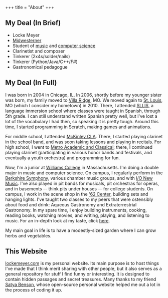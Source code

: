+++
title = "About"
+++

## My Deal (In Brief)
- Locke Meyer
- [Midwesterner](https://en.wikipedia.org/wiki/Midwestern_United_States)
- Student of [music](/music) and [computer science](/programming)
- Clarinetist and composer
- Tinkerer (2x4s/solder/nails)
- Tinkerer (Python/Java/C++/F#)
- Gastronomical pedagogue

## My Deal (In Full)
I was born in 2004 in Chicago, IL. In 2006, shortly before my younger sister was born, my family moved to [Villa Ridge](https://en.wikipedia.org/wiki/Villa_Ridge,_Missouri), MO. We moved again to [St. Louis](https://en.wikipedia.org/wiki/St._Louis), MO (which I consider my hometown) in 2010. There, I attended [SLLIS](https://en.wikipedia.org/wiki/St._Louis_Language_Immersion_School), a language immersion school where classes were taught in Spanish, through 5th grade. I can still understand written Spanish pretty well, but I've lost a lot of the vocabulary I had then, so speaking it is pretty tough. Around this time, I started programming in Scratch, making games and animations.

For middle school, I attended [McKinley CLA](https://en.wikipedia.org/wiki/McKinley_Classical_Leadership_Academy). There, I started playing clarinet in the school band, and was soon taking lessons and playing in recitals. For high school, I went to [Metro Academic and Classical](https://en.wikipedia.org/wiki/Metro_Academic_and_Classical_High_School); there, I continued playing clarinet (participating in various honor bands and festivals, and eventually a youth orchestra) and programming for fun.

Now, I'm a junior at [Williams College](https://www.williams.edu/) in Massachusetts. I'm doing a double major in music and computer science. On campus, I regularly perform in the [Berkshire Symphony](https://music.williams.edu/ensembles/berkshire-symphony/), various chamber music groups, and with [I/O New Music](https://music.williams.edu/ensembles/io/). I've also played in pit bands for musicals, pit orchestras for operas, and in basements -- think pits under houses -- for college students. On campus, I work in the scene shop in the ['62 Center](https://62center.williams.edu/), building sets and hanging lights. I've taught two classes to my peers that were ostensibly about food and drink: Aqueous Gastronomy and Extraterrestrial Gastronomy. In my spare time, I enjoy building instruments, cooking, reading books, watching movies, and writing, playing, and listening to music. For an in-depth look at my taste, click [here](/taste). 

My main goal in life is to have a modestly-sized garden where I can grow herbs and vegetables.

## This Website 
[lockemeyer.com](https://lockemeyer.com/) is my personal website. Its main purpose is to host things I've made that I think merit sharing with other people, but it also serves as a general repository for stuff I find funny or interesting. It is designed to contain hidden passages and secret treasures.  Many thanks to my friend [Satya Benson](https://satchlj.com/), whose open-source personal website helped me out a lot in the process of coding it up.